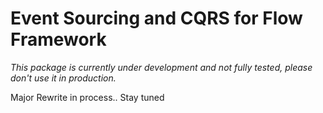# Event Sourcing and CQRS for Flow Framework

_This package is currently under development and not fully tested, please don't use it in production._

Major Rewrite in process.. Stay tuned
